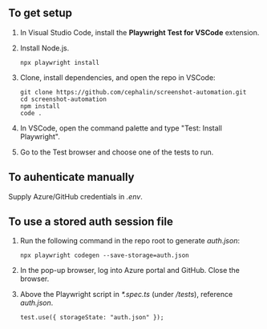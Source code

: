## To get setup

1. In Visual Studio Code, install the **Playwright Test for VSCode** extension.
1. Install Node.js.

    ```
    npx playwright install
    ```
1. Clone, install dependencies, and open the repo in VSCode:

    ```
    git clone https://github.com/cephalin/screenshot-automation.git
    cd screenshot-automation
    npm install
    code .
    ```

1. In VSCode, open the command palette and type "Test: Install Playwright".

1. Go to the Test browser and choose one of the tests to run.

## To auhenticate manually

Supply Azure/GitHub credentials in *.env*.

## To use a stored auth session file

1. Run the following command in the repo root to generate *auth.json*:

    ```
    npx playwright codegen --save-storage=auth.json
    ```

1. In the pop-up browser, log into Azure portal and GitHub. Close the browser.

1. Above the Playwright script in *\*.spec.ts* (under */tests*), reference *auth.json*.

    ```
    test.use({ storageState: "auth.json" });
    ```